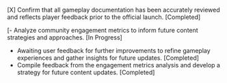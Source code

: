 [X] Confirm that all gameplay documentation has been accurately reviewed and reflects player feedback prior to the official launch. [Completed]

[- Analyze community engagement metrics to inform future content strategies and approaches. [In Progress]
- Awaiting user feedback for further improvements to refine gameplay experiences and gather insights for future updates. [Completed]
- Compile feedback from the engagement metrics analysis and develop a strategy for future content updates. [Completed]